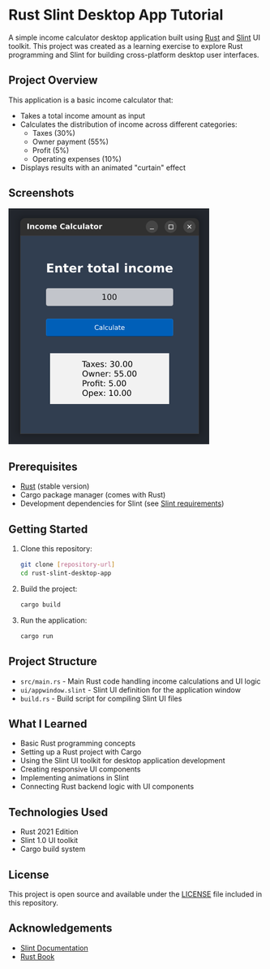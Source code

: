 # Rust Slint Desktop App Tutorial

A simple income calculator desktop application built using [Rust](https://www.rust-lang.org/) and [Slint](https://slint-ui.com/) UI toolkit. This project was created as a learning exercise to explore Rust programming and Slint for building cross-platform desktop user interfaces.

## Project Overview

This application is a basic income calculator that:
- Takes a total income amount as input
- Calculates the distribution of income across different categories:
  - Taxes (30%)
  - Owner payment (55%)
  - Profit (5%)
  - Operating expenses (10%)
- Displays results with an animated "curtain" effect

## Screenshots

![Application Screenshot](./readme.png)

## Prerequisites

- [Rust](https://www.rust-lang.org/tools/install) (stable version)
- Cargo package manager (comes with Rust)
- Development dependencies for Slint (see [Slint requirements](https://slint-ui.com/releases/1.0.0/docs/install/))

## Getting Started

1. Clone this repository:
   ```bash
   git clone [repository-url]
   cd rust-slint-desktop-app
   ```

2. Build the project:
   ```bash
   cargo build
   ```

3. Run the application:
   ```bash
   cargo run
   ```

## Project Structure

- `src/main.rs` - Main Rust code handling income calculations and UI logic
- `ui/appwindow.slint` - Slint UI definition for the application window
- `build.rs` - Build script for compiling Slint UI files

## What I Learned

- Basic Rust programming concepts
- Setting up a Rust project with Cargo
- Using the Slint UI toolkit for desktop application development
- Creating responsive UI components
- Implementing animations in Slint
- Connecting Rust backend logic with UI components

## Technologies Used

- Rust 2021 Edition
- Slint 1.0 UI toolkit
- Cargo build system

## License

This project is open source and available under the [LICENSE](./LICENSE) file included in this repository.

## Acknowledgements

- [Slint Documentation](https://slint-ui.com/docs/rust/slint/)
- [Rust Book](https://doc.rust-lang.org/book/)